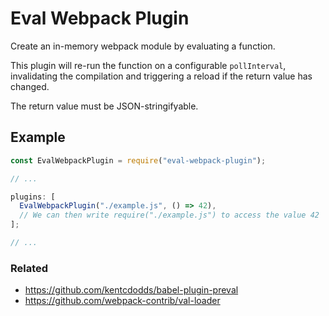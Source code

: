 # Eval Webpack Plugin

Create an in-memory webpack module by evaluating a function.

This plugin will re-run the function on a configurable `pollInterval`, invalidating the compilation and triggering a reload if the return value has changed.

The return value must be JSON-stringifyable.

## Example

```js
const EvalWebpackPlugin = require("eval-webpack-plugin");

// ...

plugins: [
  EvalWebpackPlugin("./example.js", () => 42),
  // We can then write require("./example.js") to access the value 42
];

// ...
```

### Related

- https://github.com/kentcdodds/babel-plugin-preval
- https://github.com/webpack-contrib/val-loader
